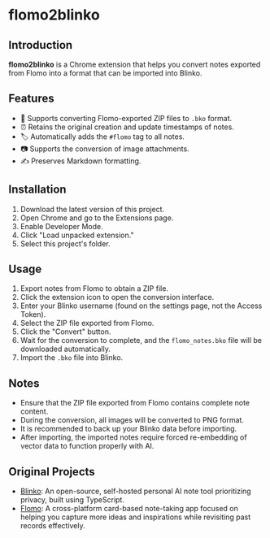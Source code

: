 # flomo2blinko

## Introduction

**flomo2blinko** is a Chrome extension that helps you convert notes exported from Flomo into a format that can be imported into Blinko.

## Features

- 🔄 Supports converting Flomo-exported ZIP files to `.bko` format.
- ⏰ Retains the original creation and update timestamps of notes.
- 🏷️ Automatically adds the `#flomo` tag to all notes.
- 📷 Supports the conversion of image attachments.
- ✍️ Preserves Markdown formatting.

## Installation

1. Download the latest version of this project.
2. Open Chrome and go to the Extensions page.
3. Enable Developer Mode.
4. Click "Load unpacked extension."
5. Select this project's folder.

## Usage

1. Export notes from Flomo to obtain a ZIP file.
2. Click the extension icon to open the conversion interface.
3. Enter your Blinko username (found on the settings page, not the Access Token).
4. Select the ZIP file exported from Flomo.
5. Click the "Convert" button.
6. Wait for the conversion to complete, and the `flomo_notes.bko` file will be downloaded automatically.
7. Import the `.bko` file into Blinko.

## Notes

- Ensure that the ZIP file exported from Flomo contains complete note content.
- During the conversion, all images will be converted to PNG format.
- It is recommended to back up your Blinko data before importing.
- After importing, the imported notes require forced re-embedding of vector data to function properly with AI.

## Original Projects

- [Blinko](https://github.com/blinko-space/blinko): An open-source, self-hosted personal AI note tool prioritizing privacy, built using TypeScript.  
- [Flomo](https://flomoapp.com): A cross-platform card-based note-taking app focused on helping you capture more ideas and inspirations while revisiting past records effectively.